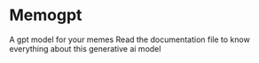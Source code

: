 # Memogpt
A gpt model for your memes 
Read the documentation file to know everything about this generative ai model
